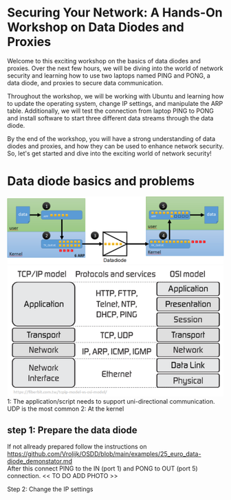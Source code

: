 # Securing Your Network: A Hands-On Workshop on Data Diodes and Proxies
Welcome to this exciting workshop on the basics of data diodes and proxies. Over the next few hours, we will be diving into the world of network security and learning how to use two laptops named PING and PONG, a data diode, and proxies to secure data communication.

Throughout the workshop, we will be working with Ubuntu and learning how to update the operating system, change IP settings, and manipulate the ARP table. Additionally, we will test the connection from laptop PING to PONG and install software to start three different data streams through the data diode.

By the end of the workshop, you will have a strong understanding of data diodes and proxies, and how they can be used to enhance network security. So, let's get started and dive into the exciting world of network security!

# Data diode basics and problems
![Overview packet loss](/img/datadiode_packetloss.png) ![Communication layers](/img/TCP-IP-model-vs-OSI-model.png)
1: The application/script needs to support uni-directional communication. UDP is the most common 
2: At the kernel 

## step 1: Prepare the data diode
If not allready prepared follow the instructions on https://github.com/Vrolijk/OSDD/blob/main/examples/25_euro_data-diode_demonstator.md <br>
After this connect PING to the IN (port 1) and PONG to OUT (port 5) connection.
<< TO DO ADD PHOTO >>

Step 2: Change the IP settings
